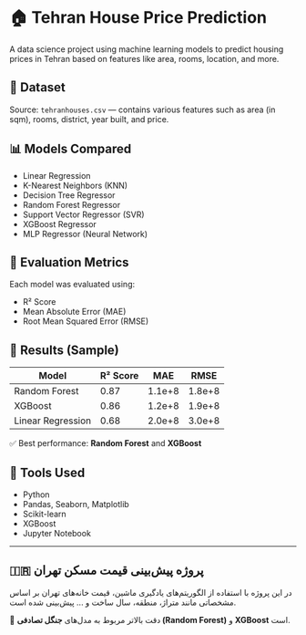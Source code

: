 # 🏠 Tehran House Price Prediction

A data science project using machine learning models to predict housing prices in Tehran based on features like area, rooms, location, and more.

## 📁 Dataset
Source: `tehranhouses.csv` — contains various features such as area (in sqm), rooms, district, year built, and price.

## 📊 Models Compared

- Linear Regression
- K-Nearest Neighbors (KNN)
- Decision Tree Regressor
- Random Forest Regressor
- Support Vector Regressor (SVR)
- XGBoost Regressor
- MLP Regressor (Neural Network)

## 🧪 Evaluation Metrics

Each model was evaluated using:

- R² Score
- Mean Absolute Error (MAE)
- Root Mean Squared Error (RMSE)

## 📌 Results (Sample)

| Model            | R² Score | MAE     | RMSE   |
|------------------|----------|---------|--------|
| Random Forest    | 0.87     | 1.1e+8  | 1.8e+8 |
| XGBoost          | 0.86     | 1.2e+8  | 1.9e+8 |
| Linear Regression| 0.68     | 2.0e+8  | 3.0e+8 |

✅ Best performance: **Random Forest** and **XGBoost**

## 📌 Tools Used
- Python
- Pandas, Seaborn, Matplotlib
- Scikit-learn
- XGBoost
- Jupyter Notebook

---

## 🇮🇷 پروژه پیش‌بینی قیمت مسکن تهران

در این پروژه با استفاده از الگوریتم‌های یادگیری ماشین، قیمت خانه‌های تهران بر اساس مشخصاتی مانند متراژ، منطقه، سال ساخت و ... پیش‌بینی شده است.

📌 دقت بالاتر مربوط به مدل‌های **جنگل تصادفی (Random Forest)** و **XGBoost** است.

